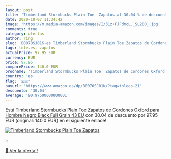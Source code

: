 ```yaml
---
layout: post
title: 'Timberland Stormbucks Plain Toe  Zapatos al 30.04 % de descuento'
date: 2020-10-07 11:34:42
image: 'https://m.media-amazon.com/images/I/31z+FJFdmcL._SL200_.jpg'
comments: true
category: ofertas
author: ring
slug: 'B0070SJ01K-es Timberland Stormbucks Plain Toe Zapatos de Cordones Oxford...'
tags: tole.es, zapatos
actualPrice: 97.95 EUR
currency: EUR
price: 97.95
comparePrice: 140.0 EUR
prodname: 'Timberland Stormbucks Plain Toe  Zapatos de Cordones Oxford para Hombre  Negro Black Full Grain  43 EU'
country: 'es'
flag: '🇪🇸'
buyurl: 'https://www.amazon.es/dp/B0070SJ01K/?tag=tolees-21'
descuento: '30.04'
average: '90.97500000000001'
---
```


Está [Timberland Stormbucks Plain Toe  Zapatos de Cordones Oxford para Hombre  Negro Black Full Grain  43 EU](https://www.amazon.es/dp/B0070SJ01K/?tag=tolees-21) con 30.04 de descuento por 97.95 EUR (original: 140.0 EUR) en el siguiente enlace!

[![Timberland Stormbucks Plain Toe  Zapatos](https://m.media-amazon.com/images/I/31z+FJFdmcL._SL200_.jpg)](https://www.amazon.es/dp/B0070SJ01K/?tag=tolees-21)

ℹ️:


[🛒 Ver la oferta!!](https://www.amazon.es/dp/B0070SJ01K/?tag=tolees-21)

